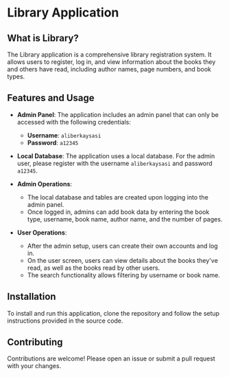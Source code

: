 
# Library Application

## What is Library?

The Library application is a comprehensive library registration system. It allows users to register, log in, and view information about the books they and others have read, including author names, page numbers, and book types.

## Features and Usage

- **Admin Panel**: The application includes an admin panel that can only be accessed with the following credentials:
  - **Username**: `aliberkaysasi`
  - **Password**: `a12345`

- **Local Database**: The application uses a local database. For the admin user, please register with the username `aliberkaysasi` and password `a12345`.

- **Admin Operations**: 
  - The local database and tables are created upon logging into the admin panel.
  - Once logged in, admins can add book data by entering the book type, username, book name, author name, and the number of pages.

- **User Operations**:
  - After the admin setup, users can create their own accounts and log in.
  - On the user screen, users can view details about the books they've read, as well as the books read by other users.
  - The search functionality allows filtering by username or book name.

## Installation

To install and run this application, clone the repository and follow the setup instructions provided in the source code.

## Contributing

Contributions are welcome! Please open an issue or submit a pull request with your changes.
